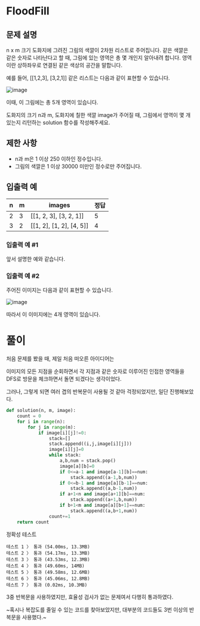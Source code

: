 # FloodFill
## 문제 설명
n x m 크기 도화지에 그려진 그림의 색깔이 2차원 리스트로 주어집니다. 같은 색깔은 같은 숫자로 나타난다고 할 때, 그림에 있는 영역은 총 몇 개인지 알아내려 합니다. 영역이란 상하좌우로 연결된 같은 색상의 공간을 말합니다.

예를 들어, [[1,2,3], [3,2,1]] 같은 리스트는 다음과 같이 표현할 수 있습니다.

![image](https://user-images.githubusercontent.com/19163372/117694795-823e6680-b1fa-11eb-85bd-6347e6766c0c.png)


이때, 이 그림에는 총 5개 영역이 있습니다.

도화지의 크기 n과 m, 도화지에 칠한 색깔 image가 주어질 때, 그림에서 영역이 몇 개 있는지 리턴하는 solution 함수를 작성해주세요.

## 제한 사항
- n과 m은 1 이상 250 이하인 정수입니다.
- 그림의 색깔은 1 이상 30000 미만인 정수로만 주어집니다.
## 입출력 예
|n|m|images|정답|
|---|---|---|---|
|2|3|[[1, 2, 3], [3, 2, 1]]|5|
|3|2|[[1, 2], [1, 2], [4, 5]]|4|
### 입출력 예 #1

앞서 설명한 예와 같습니다.

### 입출력 예 #2

주어진 이미지는 다음과 같이 표현할 수 있습니다.

![image](https://user-images.githubusercontent.com/19163372/117694809-87031a80-b1fa-11eb-9a60-07350561d11a.png)


따라서 이 이미지에는 4개 영역이 있습니다.
# 풀이
처음 문제를 봤을 때, 제일 처음 떠오른 아이디어는

이미지의 모든 지점을 순회하면서 각 지점과 같은 숫자로 이루어진 인접한 영역들을 DFS로 방문을 체크하면서 돌면 되겠다는 생각이었다.

그러나, 그렇게 되면 여러 겹의 반복문이 사용될 것 같아 걱정되었지만, 일단 진행해보았다.
```python
def solution(n, m, image):
    count = 0
    for i in range(n):
        for j in range(m):
            if image[i][j]!=0:
                stack=[]
                stack.append((i,j,image[i][j]))
                image[i][j]=0
                while stack:
                    a,b,num = stack.pop()
                    image[a][b]=0
                    if 0<=a-1 and image[a-1][b]==num:
                        stack.append((a-1,b,num))
                    if 0<=b-1 and image[a][b-1]==num:
                        stack.append((a,b-1,num))
                    if a+1<n and image[a+1][b]==num:
                        stack.append((a+1,b,num))
                    if b+1<m and image[a][b+1]==num:
                        stack.append((a,b+1,num))
                count+=1
    return count
```
정확성 테스트
```
테스트 1 〉	통과 (54.00ms, 13.3MB)
테스트 2 〉	통과 (54.17ms, 13.3MB)
테스트 3 〉	통과 (43.53ms, 12.3MB)
테스트 4 〉	통과 (49.60ms, 14MB)
테스트 5 〉	통과 (49.58ms, 12.6MB)
테스트 6 〉	통과 (45.06ms, 12.8MB)
테스트 7 〉	통과 (0.02ms, 10.3MB)
```
3중 반복문을 사용하였지만, 효율성 검사가 없는 문제여서 다행히 통과하였다.

~혹시나 복잡도를 줄일 수 있는 코드를 찾아보았지만, 대부분의 코드들도 3번 이상의 반복문을 사용했다.~

